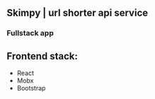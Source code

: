 ## Skimpy | url shorter api service

### Fullstack app

## Frontend stack:
* React
* Mobx
* Bootstrap


